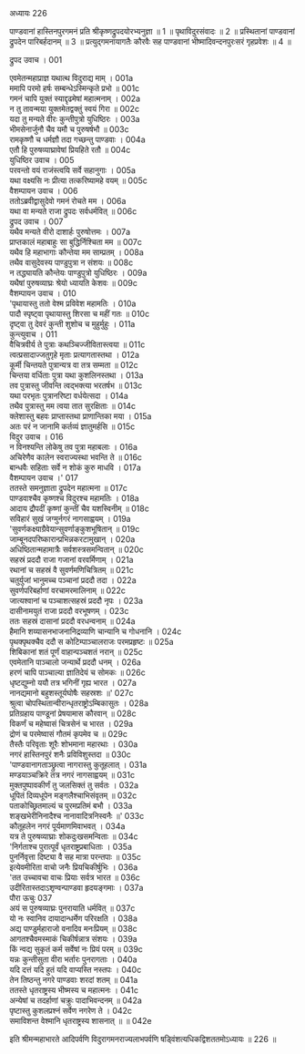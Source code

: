 अध्यायः 226

पाण्डवानां हास्तिनपुरगमनं प्रति श्रीकृष्णद्रुपदयोरभ्यनुज्ञा ॥ 1 ॥ पृथाविदुरसंवादः ॥ 2 ॥ प्रस्थितानां पाण्डवानां द्रुपदेन पारिबर्हदानम् ॥ 3 ॥ प्रत्युद्गमनायागतैः कौरवैः सह पाण्डवानां भीष्मादिवन्दनपुरःसरं गृहप्रवेशः ॥ 4 ॥

द्रुपद उवाच ।	001  

एवमेतन्महाप्राज्ञ यथात्थ विदुराद्य माम् ।	001a  
ममापि परमो हर्षः सम्बन्धेऽस्मिन्कृते प्रभो ॥	001c  
गमनं चापि युक्तं स्याद्दृढमेषां महात्मनाम् ।	002a  
न तु तावन्मया युक्तमेतद्वक्तुं स्वयं गिरा ॥	002c  
यदा तु मन्यते वीरः कुन्तीपुत्रो युधिष्ठिरः ।	003a  
भीमसेनार्जुनौ चैव यमौ च पुरुषर्षभौ ॥	003c  
रामकृष्णौ च धर्मज्ञौ तदा गच्छन्तु पाण्डवाः ।	004a  
एतौ हि पुरुषव्याघ्रावेषां प्रियहिते रतौ ॥	004c  
युधिष्ठिर उवाच ।	005  
परवन्तो वयं राजंस्त्वयि सर्वे सहानुगाः ।	005a  
यथा वक्ष्यसि नः प्रीत्या तत्करिष्यामहे वयम् ॥	005c  
वैशम्पायन उवाच ।	006  
ततोऽब्रवीद्वासुदेवो गमनं रोचते मम ।	006a  
यथा वा मन्यते राजा द्रुपदः सर्वधर्मवित् ॥	006c  
द्रुपद उवाच ।	007  
यथैव मन्यते वीरो दाशार्हः पुरुषोत्तमः ।	007a  
प्राप्तकालं महाबाहुः सा बुद्धिर्निश्चिता मम ॥	007c  
यथैव हि महाभागाः कौन्तेया मम साम्प्रतम् ।	008a  
तथैव वासुदेवस्य पाण्डुपुत्रा न संशयः ॥	008c  
न तद्ध्यायति कौन्तेयः पाण्डुपुत्रो युधिष्ठिरः ।	009a  
यथैषां पुरुषव्याघ्रः श्रेयो ध्यायति केशवः ॥	009c  
वैशम्पायन उवाच ।	010  
\'पृथायास्तु ततो वेश्म प्रविवेश महामतिः ।	010a  
पादौ स्पृष्ट्वा पृथायास्तु शिरसा च महीं गतः ॥	010c  
दृष्ट्वा तु देवरं कुन्ती शुशोच च मुहुर्मुहुः ।	011a  
कुन्त्युवाच ।	011  
वैचित्रवीर्य ते पुत्राः कथञ्चिज्जीवितास्त्वया ॥	011c  
त्वत्प्रसादाज्जतुगृहे मृताः प्रत्यागतास्तथा ।	012a  
कूर्मी चिन्तयते पुत्रान्यत्र वा तत्र सम्मता ॥	012c  
चिन्तया वर्धिताः पुत्रा यथा कुशलिनस्तथा ।	013a  
तव पुत्रास्तु जीवन्ति त्वद्भक्त्या भरतर्षभ ॥	013c  
यथा परभृतः पुत्रानरिष्टा वर्धयेत्सदा ।	014a  
तथैव पुत्रास्तु मम त्वया तात सुरक्षिताः ॥	014c  
क्लेशास्तु बहवः प्राप्तास्तथा प्राणान्तिका मया ।	015a  
अतः परं न जानामि कर्तव्यं ज्ञातुमर्हसि ॥	015c  
विदुर उवाच ।	016  
न विनश्यन्ति लोकेषु तव पुत्रा महाबलाः ।	016a  
अचिरेणैव कालेन स्वराज्यस्था भवन्ति ते ॥	016c  
बान्धवैः सहिताः सर्वे न शोकं कुरु माधवि ।	017a  
वैशम्पायन उवाच ।\'	017  
ततस्ते समनुज्ञाता द्रुपदेन महात्मना ॥	017c  
पाण्डवाश्चैव कृष्णश्च विदुरश्च महामतिः ।	018a  
आदाय द्रौपदीं कृष्णां कुन्तीं चैव यशस्विनीम् ॥	018c  
सविहारं सुखं जग्मुर्नगरं नागसाह्वयम् ।	019a  
\'सुवर्णकक्ष्याग्रैवेयान्सुवर्णाङ्कुशभूषितान् ॥	019c  
जाम्बूनदपरिष्कारान्प्रभिन्नकरटामुखान् ।	020a  
अधिष्ठितान्महामात्रैः सर्वशस्त्रसमन्वितान् ॥	020c  
सहस्रं प्रददौ राजा गजानां वरवर्मिणाम् ।	021a  
रथानां च सहस्रं वै सुवर्णमणिचित्रितम् ॥	021c  
चतुर्युजां भानुमच्च पञ्चानां प्रददौ तदा ।	022a  
सुवर्णपरिबर्हाणां वरचामरमालिनाम् ॥	022c  
जात्यश्वानां च पञ्चाशत्सहस्रं प्रददौ नृपः ।	023a  
दासीनामयुतं राजा प्रददौ वरभूषणम् ।	023c  
ततः सहस्रं दासानां प्रददौ वरधन्वनाम् ॥	024a  
हैमानि शय्यासनभाजनानिद्रव्याणि चान्यानि च गोधनानि ।	024c  
पृथक्पृथक्चैव ददौ स कोटिम्पाञ्चालराजः परमप्रहृष्टः ॥	025a  
शिबिकानां शतं पूर्णं वाहान्पञ्चशतं नरान् ॥	025c  
एवमेतानि पाञ्चालो जन्यार्थे प्रददौ धनम् ।	026a  
हरणं चापि पाञ्चाल्या ज्ञातिदेयं च सोमकः ॥	026c  
धृष्टद्युम्नो ययौ तत्र भगिनीं गृह्य भारत ।	027a  
नानद्यमानो बहुशस्तूर्यघोषैः सहस्रशः ॥\'	027c  
श्रुत्वा चोपस्थितान्वीरान्धृतराष्ट्रोऽम्बिकासुतः ।	028a  
प्रतिग्रहाय पाण्डूनां प्रेषयामास कौरवान् ॥	028c  
विकर्णं च महेष्वासं चित्रसेनं च भारत ।	029a  
द्रोणं च परमेष्वासं गौतमं कृपमेव च ॥	029c  
तैस्तैः परिवृताः शूरैः शोभमाना महारथाः ।	030a  
नगरं हास्तिनपुरं शनैः प्रविविशुस्तदा ॥	030c  
\'पाण्डवानागताञ्छ्रुत्वा नागरास्तु कुतूहलात् ।	031a  
मण्डयाञ्चक्रिरे तत्र नगरं नागसाह्वयम् ॥	031c  
मुक्तपुष्पावकीर्णं तु जलसिक्तं तु सर्वतः ।	032a  
धूपितं दिव्यधूपेन मङ्गलैश्चाभिसंवृतम् ॥	032c  
पताकोच्छ्रितमाल्यं च पुरमप्रतिमं बभौ ।	033a  
शङ्खभेरीनिनादैश्च नानावादित्रनिस्वनैः ॥\'	033c  
कौतूहलेन नगरं पूर्यमाणमिवाभवत् ।	034a  
यत्र ते पुरुषव्याघ्राः शोकदुःखसमन्विताः ॥	034c  
\'निर्गताश्च पुरात्पूर्वं धृतराष्ट्रप्रबाधिताः ।	035a  
पुनर्निवृत्ता दिष्ट्या वै सह मात्रा परन्तपाः ॥	035c  
इत्येवमीरिता वाचो जनैः प्रियचिकीर्षुभिः ।	036a  
\'तत उच्चावचा वाचः प्रियाः सर्वत्र भारत ॥	036c  
उदीरितास्तदाऽशृण्वन्पाण्डवा हृदयङ्गमाः ।	037a  
पौरा ऊचुः	037  
अयं स पुरुषव्याघ्रः पुनरायाति धर्मवित् ॥	037c  
यो नः स्वानिव दायादान्धर्मेण परिरक्षति ।	038a  
अद्य पाण्डुर्महाराजो वनादिव मनःप्रियम् ॥	038c  
आगतश्चैवमस्माकं चिकीर्षन्नात्र संशयः ।	039a  
किं न्वद्य सुकृतं कर्म सर्वेषां नः प्रियं परम् ॥	039c  
यन्नः कुन्तीसुता वीरा भर्तारः पुनरागताः ।	040a  
यदि दत्तं यदि हुतं यदि वाप्यस्ति नस्तपः ।	040c  
तेन तिष्ठन्तु नगरे पाण्डवाः शरदां शतम् ॥	041a  
ततस्ते धृतराष्ट्रस्य भीष्मस्य च महात्मनः ।	041c  
अन्येषां च तदर्हाणां चक्रुः पादाभिवन्दनम् ॥	042a  
पृष्टास्तु कुशलप्रश्नं सर्वेण नगरेण ते ।	042c  
समाविशन्त वेश्मानि धृतराष्ट्रस्य शासनात् ॥ ॥	042e  

इति श्रीमन्महाभारते आदिपर्वणि विदुरागमनराज्यलाभपर्वणि षड्विंशत्यधिकद्विशततमोऽध्यायः ॥ 226 ॥
